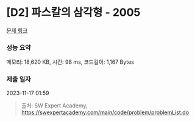 # [D2] 파스칼의 삼각형 - 2005 

[문제 링크](https://swexpertacademy.com/main/code/problem/problemDetail.do?contestProbId=AV5P0-h6Ak4DFAUq) 

### 성능 요약

메모리: 18,620 KB, 시간: 98 ms, 코드길이: 1,167 Bytes

### 제출 일자

2023-11-17 01:59



> 출처: SW Expert Academy, https://swexpertacademy.com/main/code/problem/problemList.do